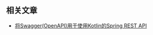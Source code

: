 ## 相关文章

+ [将Swagger(OpenAPI)用于使用Kotlin的Spring REST API](docs/将Swagger(OpenAPI)用带有Kotlin的Spring-RESTAPI.md)